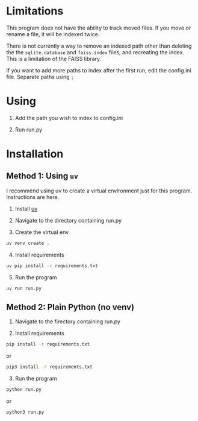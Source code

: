 # Limitations

This program does not have the ability to track moved files. If you move or
rename a file, it will be indexed twice.

There is not currently a way to remove an indexed path other than deleting the
the ``sqlite.database`` and ``faiss.index`` files, and recreating the index.
This is a limitation of the FAISS library.

If you want to add more paths to index after the first run, edit the config.ini file. Separate paths using ``;``

# Using

1. Add the path you wish to index to config.ini

2. Run run.py

# Installation

## Method 1: Using ``uv``

I recommend using uv to create a virtual environment just for this program. Instructions are here.

1. Install [uv](https://docs.astral.sh/uv/#installation)

2. Navigate to the directory containing run.py

3. Create the virtual env

```bash
uv venv create .
```

4. Install requirements

```bash
uv pip install -r requirements.txt
```

5. Run the program

```bash
uv run run.py 
```

## Method 2: Plain Python (no venv)

1. Navigate to the firectory containing run.py

2. Install requirements

```bash
pip install -r requirements.txt
```

or

```bash
pip3 install -r requirements.txt
```

3. Run the program

```bash
python run.py 
```

or

```bash
python3 run.py
```
